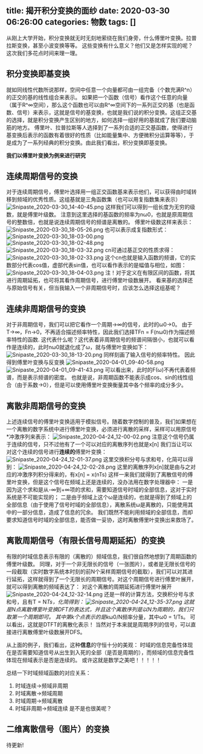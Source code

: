 title: 揭开积分变换的面纱
date: 2020-03-30 06:26:00
categories: 物数
tags: []
---
从刚上大学开始，积分变换就无时无刻地萦绕在我们身旁，什么傅里叶变换。拉普拉斯变换，甚至小波变换等等。
这些变换有什么意义？他们又是怎样实现的呢？这次我们多花点时间来理一理。

## 积分变换即基变换 ##

就如同线性代数所说那样，空间中任意一个向量都可由一组完备（个数充满R^n）的正交的基的线性组合来表示。
如果把一个函数（信号）看作这个任意的向量（属于R^∞空间），那么这个函数也可以由R^∞空间下的一系列正交的基（也是函数、信号）来表示，这就是信号的基变换，也就是我们说的积分变换。这组正交基的选择，就是积分变换产生区别的地方，如何选择一组好用的基就成了我们要动脑筋的地方。
傅里叶、拉普拉斯等人选择到了一系列合适的正交基函数，使得进行基变换后表示的函数有着很好的性质（比如能量集中、方便微积分运算等等），于是成为了一系列经典的积分变换。由此我们看出，积分变换即基变换。

**我们以傅里叶变换为例来进行研究**

## 连续周期信号的变换 ##

对于连续周期信号，傅里叶选择用一组正交函数基来表示他们，可以获得由时域转移到频域的优秀性质。这组基就是三角函数集（也可以用复指数集来表示）
![Snipaste_2020-03-30_14-40-45.png][1]
这样我们可以得到一组长度为无穷的级数，就是傅里叶级数。
注意到这里选择的基函数的频率为nω0，也就是原周期信号的整数倍，也就是说连续周期信号的频谱是离散的。
傅里叶级数这样来表示：
![Snipaste_2020-03-30_18-05-26.png][2]
也可以表示成复指数形式：
![Snipaste_2020-03-30_18-03-00.png][3]
![Snipaste_2020-03-30_18-02-48.png][4]
![Snipaste_2020-03-30_18-03-32.png][5]
cn可通过基正交的性质求得：
![Snipaste_2020-03-30_18-02-33.png][6]
这个cn也就是输入函数的频谱，它的实数部分代表cos值，虚部代表sin值，也可以看作表示的是幅值与相位，如图：
![Snipaste_2020-03-30_18-04-03.png][7]
注！对于定义在有限区间的函数，将其进行周期延拓，也可将其看作周期信号，进行傅里叶级数展开。
看来基的选择还与原始信号有关，但当我输入一个非周期信号时，应该怎么选择这组基呢？

## 连续非周期信号的变换 ##

对于非周期信号，我们可以把它看作一个周期->∞的信号，此时的ω0->0。
由于T->∞，Fn->0，不再适合描述频率特性，因此我们选择TFn = F(nω0)作为描述频率特性的函数.
这代表什么呢？这代表着非周期信号的频谱间隔很小，也就可以看作是连续的，此时nω0就退化成了ω，就与傅里叶变换如下：
![Snipaste_2020-03-30_18-13-20.png][8]
同样刻画了输入信号的频率特性。
因此得到傅里叶变换与反变换
![Snipaste_2020-04-01_09-40-58.png][9]
![Snipaste_2020-04-01_09-41-43.png][10]
可以看出来，此时的F(ω)不再代表着频谱，而是表示频谱的密度。
也就是说，非周期函数不能表示成cos、sin的线性组合（由于系数->0），但是可以使用傅里叶变换衡量其中各个频率的成分多少。

## 离散非周期信号的变换 ##

上述连续信号的傅里叶变换适用于模拟信号。随着数字控制的普及，我们如果想在一个离散的数字系统中进行傅里叶变换，必须进行离散的采样，采样可以用原信号*冲激序列来表示：
![Snipaste_2020-04-24_12-00-02.png][11]
注意这个信号仍属于连续的信号，只不过他有了一个可以对应的离散序列也就是x[n]
我们当让可以对这个连续的信号进行**连续的**傅里叶变换：
![Snipaste_2020-04-24_12-01-37.png][12]
这里交换积分号与求和号，化简可以得到：
![Snipaste_2020-04-24_12-02-28.png][13]
这里的离散序列x[n]就是由与之对应的冲激序列积分得来的，有x[n] = x(nTs)
这样一来我们就得到了离散信号的傅里叶变换，但是这个信号在频域上还是连续的，没办法用在数字处理器中：
一是因为这个求和是从-∞到+∞项的求和，需要知道信号时域的全部信息，这对于实时系统是不可能实现的；
二是由于频域上这个ω是连续的，也就是得到了频域上的全部信息（由于使用了信号时域的全部信息），离散系统ω是离散的，只能使用其中的一部分信息，造成了信息的冗余。
我们既然不能利用频域的全部信息，而却要求知道信号时域的全部信息，能否做一妥协，这时离散傅里叶变换出来救场了。

## 离散周期信号（有限长信号周期延拓）的变换 ##

有限的时域信息表示有限的（离散的）频域信息，我们很自然地想到了周期函数的傅里叶级数。
同理，对于一个非无限长的信号（一张图片），或者是无限长信号的一段截取（实时数字系统本时刻的前N个采样周期信号的截取），我们可以对其进行延拓，这样就得到了一个无限长的周期信号。对这个周期信号进行傅里叶展开，就可以得到离散的频域表达了：
对这个离散的周期延拓进行傅里叶展开
![Snipaste_2020-04-24_12-32-14.png][14]
还是一样的计算方法，交换积分号与求和号，且有T = N*Ts，化简得到：
![Snipaste_2020-04-24_12-35-37.png][15]
这就是N点离散傅里叶变换DFT的表达式，并且这个离散序列是以N为周期的，我们只取第一个周期即可。
其中第k个点表示的是k*ω0/N频率分量，其中ω0 = 1/Ts。
可以看出，这就是DTFT的离散化表示！
当然对于本来就是周期序列的信号，可以直接进行离散傅里叶级数展开DFS。

从上面的例子，我们看出，这种**信息**的守恒十分的美观：
时域的信息完备性体现在是否需要知道信号从出生到入死的全部（是否是周期的），而频域的信息完备性体现在频域表示是否是连续的。
或许这就是数学之美吧！！！！！

总结一下时域频域函数的对应关系：
 1. 时域连续->频域非周期
 2. 时域离散->频域周期
 3. 时域周期->频域离散
 4. 时域非周期->频域连续
是不是也很美呢？

## 二维离散信号（图片）的变换 ##

待更新!


  [1]: /old_images/2020/03/1699646663.png
  [2]: /old_images/2020/03/3703168680.png
  [3]: /old_images/2020/03/1630131877.png
  [4]: /old_images/2020/03/133748069.png
  [5]: /old_images/2020/03/1878500351.png
  [6]: /old_images/2020/03/1580985861.png
  [7]: /old_images/2020/03/2845666079.png
  [8]: /old_images/2020/03/1453260522.png
  [9]: /old_images/2020/04/2789109287.png
  [10]: /old_images/2020/04/359761650.png
  [11]: /old_images/2020/04/1463504003.png
  [12]: /old_images/2020/04/2297105551.png
  [13]: /old_images/2020/04/1469852139.png
  [14]: /old_images/2020/04/536799533.png
  [15]: /old_images/2020/04/2586712878.png
